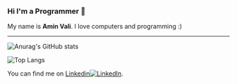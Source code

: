 ### Hi I'm a Programmer 👋

My name is **Amin Vali**. I love computers and programming :)

---

![Anurag's GitHub stats](https://github-readme-stats.vercel.app/api?username=aminevaali&show_icons=true&theme=radical)

![Top Langs](https://github-readme-stats.vercel.app/api/top-langs/?username=aminevaali&size_weight=0.5&count_weight=0.5&theme=radical&hide=javascript,css,html)

You can find me on [Linkedin](https://www.linkedin.com/in/amin-vali-aa3a6b17b/)[![LinkedIn][2.2]][2].

[2.2]: https://raw.githubusercontent.com/MartinHeinz/MartinHeinz/master/linkedin-3-16.png
[2]: https://www.linkedin.com/in/amin-vali-aa3a6b17b/
